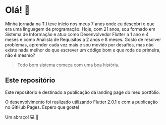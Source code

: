 # Olá! :wave:

Minha jornada na T.I teve início nos meus 7 anos onde eu descobri o que era uma linguagem de programação.
Hoje, com 21 anos, sou formado em Sistema de Informação e atuo como Desenvolvedor Flutter a 1 ano e 4 meses e como Analista de Requisitos a 2 anos e 8 meses.
Gosto de resolver problemas, aprender cada vez mais e sou movido por desafios, mas não existe nada melhor do que escrever um código bom e que roda de primeira, não é mesmo?

>Todo bom sistema começa com uma boa história.

## Este repositório

Este repositório é destinado a publicação da landing page do meu portfólio.

O desenvolvimento foi realizado utilizando Flutter 2.0.1 e com a publicação no GitHub Pages.
Espero que goste!

Um abraço! :computer: :metal:

